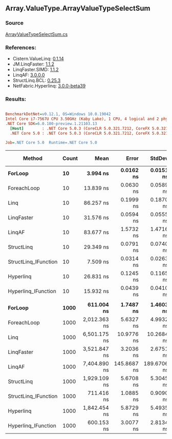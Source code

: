 ﻿## Array.ValueType.ArrayValueTypeSelectSum

### Source
[ArrayValueTypeSelectSum.cs](../LinqBenchmarks/Array/ValueType/ArrayValueTypeSelectSum.cs)

### References:
- Cistern.ValueLinq: [0.1.14](https://www.nuget.org/packages/Cistern.ValueLinq/0.1.14)
- JM.LinqFaster: [1.1.2](https://www.nuget.org/packages/JM.LinqFaster/1.1.2)
- LinqFaster.SIMD: [1.1.2](https://www.nuget.org/packages/LinqFaster.SIMD/1.0.3)
- LinqAF: [3.0.0.0](https://www.nuget.org/packages/LinqAF/3.0.0.0)
- StructLinq.BCL: [0.25.3](https://www.nuget.org/packages/StructLinq.BCL/0.25.3)
- NetFabric.Hyperlinq: [3.0.0-beta39](https://www.nuget.org/packages/NetFabric.Hyperlinq/3.0.0-beta39)

### Results:
``` ini

BenchmarkDotNet=v0.12.1, OS=Windows 10.0.19042
Intel Core i7-7567U CPU 3.50GHz (Kaby Lake), 1 CPU, 4 logical and 2 physical cores
.NET Core SDK=6.0.100-preview.1.21103.13
  [Host]        : .NET Core 5.0.3 (CoreCLR 5.0.321.7212, CoreFX 5.0.321.7212), X64 RyuJIT
  .NET Core 5.0 : .NET Core 5.0.3 (CoreCLR 5.0.321.7212, CoreFX 5.0.321.7212), X64 RyuJIT

Job=.NET Core 5.0  Runtime=.NET Core 5.0  

```
|               Method | Count |         Mean |       Error |      StdDev | Ratio | RatioSD |  Gen 0 | Gen 1 | Gen 2 | Allocated |
|--------------------- |------ |-------------:|------------:|------------:|------:|--------:|-------:|------:|------:|----------:|
|              **ForLoop** |    **10** |     **3.994 ns** |   **0.0162 ns** |   **0.0151 ns** |  **1.00** |    **0.00** |      **-** |     **-** |     **-** |         **-** |
|          ForeachLoop |    10 |    13.839 ns |   0.0630 ns |   0.0589 ns |  3.46 |    0.02 |      - |     - |     - |         - |
|                 Linq |    10 |    86.257 ns |   0.1999 ns |   0.1870 ns | 21.59 |    0.09 | 0.0153 |     - |     - |      32 B |
|           LinqFaster |    10 |    31.576 ns |   0.0594 ns |   0.0555 ns |  7.91 |    0.03 |      - |     - |     - |         - |
|               LinqAF |    10 |    83.677 ns |   1.5732 ns |   1.4716 ns | 20.95 |    0.38 |      - |     - |     - |         - |
|           StructLinq |    10 |    29.349 ns |   0.0791 ns |   0.0740 ns |  7.35 |    0.03 | 0.0153 |     - |     - |      32 B |
| StructLinq_IFunction |    10 |     7.509 ns |   0.0314 ns |   0.0263 ns |  1.88 |    0.01 |      - |     - |     - |         - |
|            Hyperlinq |    10 |    26.831 ns |   0.1245 ns |   0.1165 ns |  6.72 |    0.04 |      - |     - |     - |         - |
|  Hyperlinq_IFunction |    10 |    15.932 ns |   0.0439 ns |   0.0410 ns |  3.99 |    0.01 |      - |     - |     - |         - |
|                      |       |              |             |             |       |         |        |       |       |           |
|              **ForLoop** |  **1000** |   **611.004 ns** |   **1.7487 ns** |   **1.4603 ns** |  **1.00** |    **0.00** |      **-** |     **-** |     **-** |         **-** |
|          ForeachLoop |  1000 | 2,012.363 ns |   5.6327 ns |   4.9932 ns |  3.29 |    0.01 |      - |     - |     - |         - |
|                 Linq |  1000 | 6,501.175 ns |  10.9776 ns |  10.2684 ns | 10.64 |    0.03 | 0.0153 |     - |     - |      32 B |
|           LinqFaster |  1000 | 3,521.847 ns |   3.2036 ns |   2.6751 ns |  5.76 |    0.01 |      - |     - |     - |         - |
|               LinqAF |  1000 | 7,404.890 ns | 145.8687 ns | 189.6706 ns | 12.02 |    0.32 |      - |     - |     - |         - |
|           StructLinq |  1000 | 1,929.109 ns |   5.6708 ns |   5.3045 ns |  3.16 |    0.01 | 0.0153 |     - |     - |      32 B |
| StructLinq_IFunction |  1000 |   711.416 ns |   1.0885 ns |   0.9090 ns |  1.16 |    0.00 |      - |     - |     - |         - |
|            Hyperlinq |  1000 | 1,842.454 ns |   5.8729 ns |   5.4935 ns |  3.01 |    0.01 |      - |     - |     - |         - |
|  Hyperlinq_IFunction |  1000 |   600.153 ns |   3.0077 ns |   2.8134 ns |  0.98 |    0.00 |      - |     - |     - |         - |

